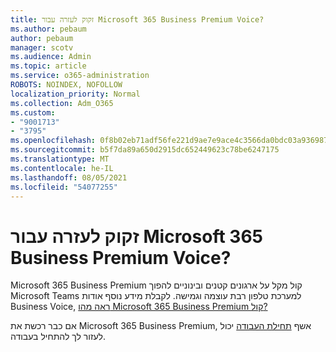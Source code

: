 ```yaml
---
title: זקוק לעזרה עבור Microsoft 365 Business Premium Voice?
ms.author: pebaum
author: pebaum
manager: scotv
ms.audience: Admin
ms.topic: article
ms.service: o365-administration
ROBOTS: NOINDEX, NOFOLLOW
localization_priority: Normal
ms.collection: Adm_O365
ms.custom:
- "9001713"
- "3795"
ms.openlocfilehash: 0f8b02eb71adf56fe221d9ae7e9ace4c3566da0bdc03a93698746e938a36a283
ms.sourcegitcommit: b5f7da89a650d2915dc652449623c78be6247175
ms.translationtype: MT
ms.contentlocale: he-IL
ms.lasthandoff: 08/05/2021
ms.locfileid: "54077255"
---
```

# <a name="need-help-with-microsoft-365-business-premium-voice"></a>זקוק לעזרה עבור Microsoft 365 Business Premium Voice?

Microsoft 365 Business Premium קול מקל על ארגונים קטנים ובינוניים להפוך Microsoft Teams למערכת טלפון רבת עוצמה וגמישה. לקבלת מידע נוסף אודות Business Voice, [ראה מהו Microsoft 365 Business Premium קול?](https://docs.microsoft.com/microsoftteams/business-voice/whats-business-voice)

אם כבר רכשת את Microsoft 365 Business Premium, אשף [תחילת העבודה](https://docs.microsoft.com/microsoftteams/business-voice/use-getting-started-wizard) יכול לעזור לך להתחיל בעבודה. 
